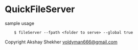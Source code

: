 QuickFileServer
===============


sample usage
```
    $ fileServer --fpath <folder to serve> --global true
```

Copyright Akshay Shekher <voldyman666@gmail.com>
